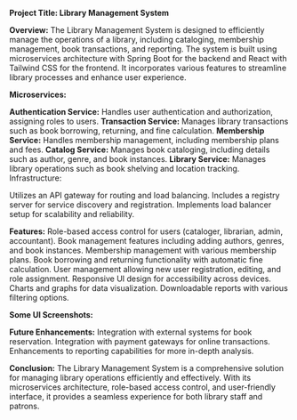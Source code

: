**Project Title: Library Management System**

**Overview:**
The Library Management System is designed to efficiently manage the operations of a library, including cataloging, membership management, book transactions, and reporting. The system is built using microservices architecture with Spring Boot for the backend and React with Tailwind CSS for the frontend. It incorporates various features to streamline library processes and enhance user experience.

**Microservices:**

**Authentication Service:** Handles user authentication and authorization, assigning roles to users.
**Transaction Service:** Manages library transactions such as book borrowing, returning, and fine calculation.
**Membership Service:** Handles membership management, including membership plans and fees.
**Catalog Service:** Manages book cataloging, including details such as author, genre, and book instances.
**Library Service:** Manages library operations such as book shelving and location tracking.
Infrastructure:

Utilizes an API gateway for routing and load balancing.
Includes a registry server for service discovery and registration.
Implements load balancer setup for scalability and reliability.

**Features:**
Role-based access control for users (cataloger, librarian, admin, accountant).
Book management features including adding authors, genres, and book instances.
Membership management with various membership plans.
Book borrowing and returning functionality with automatic fine calculation.
User management allowing new user registration, editing, and role assignment.
Responsive UI design for accessibility across devices.
Charts and graphs for data visualization.
Downloadable reports with various filtering options.

**Some UI Screenshots:**

**Future Enhancements:**
Integration with external systems for book reservation.
Integration with payment gateways for online transactions.
Enhancements to reporting capabilities for more in-depth analysis.

**Conclusion:**
The Library Management System is a comprehensive solution for managing library operations efficiently and effectively. With its microservices architecture, role-based access control, and user-friendly interface, it provides a seamless experience for both library staff and patrons.
